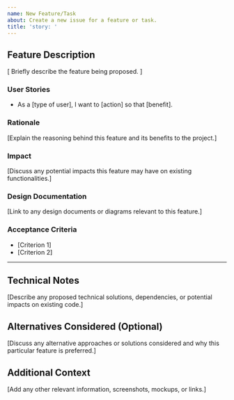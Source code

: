 ```yaml
---
name: New Feature/Task
about: Create a new issue for a feature or task.
title: 'story: '
---
```


## Feature Description
[ Briefly describe the feature being proposed. ]

<!-- Free to remove or add sections as they pertain to the feature/task in question -->
### User Stories
- As a [type of user], I want to [action] so that [benefit].

### Rationale
[Explain the reasoning behind this feature and its benefits to the project.]

### Impact
[Discuss any potential impacts this feature may have on existing functionalities.]

### Design Documentation
[Link to any design documents or diagrams relevant to this feature.]

### Acceptance Criteria
- [Criterion 1]
- [Criterion 2]
---

## Technical Notes
[Describe any proposed technical solutions, dependencies, or potential impacts on existing code.]

## Alternatives Considered (Optional)
[Discuss any alternative approaches or solutions considered and why this particular feature is preferred.]

## Additional Context
[Add any other relevant information, screenshots, mockups, or links.]
